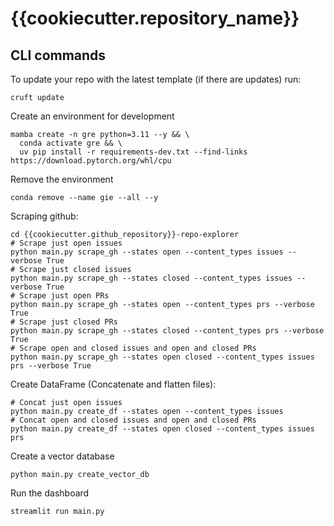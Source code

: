 # {{cookiecutter.repository_name}}

## CLI commands

To update your repo with the latest template (if there are updates) run:
```
cruft update
```

Create an environment for development
```
mamba create -n gre python=3.11 --y && \
  conda activate gre && \
  uv pip install -r requirements-dev.txt --find-links https://download.pytorch.org/whl/cpu
```

Remove the environment
```
conda remove --name gie --all --y
```

Scraping github:
```
cd {{cookiecutter.github_repository}}-repo-explorer
# Scrape just open issues
python main.py scrape_gh --states open --content_types issues --verbose True
# Scrape just closed issues
python main.py scrape_gh --states closed --content_types issues --verbose True
# Scrape just open PRs
python main.py scrape_gh --states open --content_types prs --verbose True
# Scrape just closed PRs
python main.py scrape_gh --states closed --content_types prs --verbose True
# Scrape open and closed issues and open and closed PRs
python main.py scrape_gh --states open closed --content_types issues prs --verbose True
```

Create DataFrame (Concatenate and flatten files):
```
# Concat just open issues
python main.py create_df --states open --content_types issues
# Concat open and closed issues and open and closed PRs
python main.py create_df --states open closed --content_types issues prs
```

Create a vector database
```
python main.py create_vector_db
```

Run the dashboard
```
streamlit run main.py
```